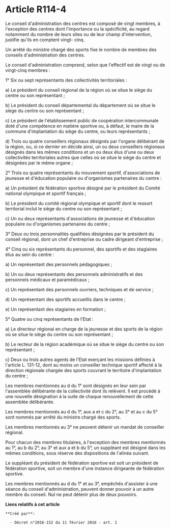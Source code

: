 # Article R114-4

Le conseil d'administration des centres est composé de vingt membres, à l'exception des centres dont l'importance ou la
spécificité, au regard notamment du nombre de leurs sites ou de leur champ d'intervention, justifie qu'ils en comptent vingt-
cinq. 

Un arrêté du ministre chargé des sports fixe le nombre de membres des conseils d'administration des centres. 

Le conseil d'administration comprend, selon que l'effectif est de vingt ou de vingt-cinq membres : 

1° Six ou sept représentants des collectivités territoriales : 

a) Le président du conseil régional de la région où se situe le siège du centre ou son représentant ; 

b) Le président du conseil départemental du département où se situe le siège du centre ou son représentant ; 

c) Le président de l'établissement public de coopération intercommunale doté d'une compétence en matière sportive ou, à
défaut, le maire de la commune d'implantation du siège du centre, ou leurs représentants ; 

d) Trois ou quatre conseillers régionaux désignés par l'organe délibérant de la région, ou, si ce dernier en décide ainsi, un
ou deux conseillers régionaux désignés dans les mêmes conditions et un ou deux élus d'une ou deux collectivités territoriales
autres que celles où se situe le siège du centre et désignées par le même organe ; 

2° Trois ou quatre représentants du mouvement sportif, d'associations de jeunesse et d'éducation populaire ou d'organismes
partenaires du centre : 

a) Un président de fédération sportive désigné par le président du Comité national olympique et sportif français ; 

b) Le président du comité régional olympique et sportif dont le ressort territorial inclut le siège du centre ou son
représentant ; 

c) Un ou deux représentants d'associations de jeunesse et d'éducation populaire ou d'organismes partenaires du centre ; 

3° Deux ou trois personnalités qualifiées désignées par le président du conseil régional, dont un chef d'entreprise ou cadre
dirigeant d'entreprise ; 

4° Cinq ou six représentants du personnel, des sportifs et des stagiaires élus au sein du centre : 

a) Un représentant des personnels pédagogiques ; 

b) Un ou deux représentants des personnels administratifs et des personnels médicaux et paramédicaux ; 

c) Un représentant des personnels ouvriers, techniques et de service ; 

d) Un représentant des sportifs accueillis dans le centre ; 

e) Un représentant des stagiaires en formation ; 

5° Quatre ou cinq représentants de l'Etat : 

a) Le directeur régional en charge de la jeunesse et des sports de la région où se situe le siège du centre ou son
représentant ; 

b) Le recteur de la région académique où se situe le siège du centre ou son représentant ; 

c) Deux ou trois autres agents de l'Etat exerçant les missions définies à l'article L. 131-12, dont au moins un conseiller
technique sportif affecté à la direction régionale chargée des sports couvrant le territoire d'implantation du centre ; 

Les membres mentionnés au d du 1° sont désignés en leur sein par l'assemblée délibérante de la collectivité dont ils
relèvent. Il est procédé à une nouvelle désignation à la suite de chaque renouvellement de cette assemblée délibérante. 

Les membres mentionnés au d du 1°, aux a et c du 2°, au 3° et au c du 5° sont nommés par arrêté du ministre chargé des
sports. 

Les membres mentionnés au 3° ne peuvent détenir un mandat de conseiller régional. 

Pour chacun des membres titulaires, à l'exception des membres mentionnés au 1°, au b du 2°, au 3° et aux a et b du 5°, un
suppléant est désigné dans les mêmes conditions, sous réserve des dispositions de l'alinéa suivant. 

Le suppléant du président de fédération sportive est soit un président de fédération sportive, soit un membre d'une instance
dirigeante de fédération sportive. 

Les membres mentionnés au d du 1° et au 3°, empêchés d'assister à une séance du conseil d'administration, peuvent donner
pouvoir à un autre membre du conseil. Nul ne peut détenir plus de deux pouvoirs.

**Liens relatifs à cet article**

	**Créé par**:

	  - Décret n°2016-152 du 11 février 2016 - art. 1

